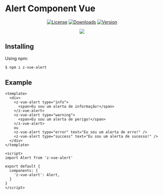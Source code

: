 # Alert Component Vue
<p align="center">
  <a href="https://www.npmjs.com/package/z-vue-alert"><img src="https://img.shields.io/github/license/zorasantos/z-vue-alert" alt="License"></a>
  <a href="https://npmcharts.com/compare/z-vue-alert?minimal=true"><img src="https://img.shields.io/npm/dw/z-vue-alert" alt="Downloads"></a>
  <a href="https://www.npmjs.com/package/z-vue-alert"><img src="https://img.shields.io/npm/v/z-vue-alert?color=green" alt="Version"></a>
</p>

<p align="center">
  <img src="https://res.cloudinary.com/doampncx5/image/upload/v1595633531/alert.png"/>
</p>

## Installing

Using npm:

```bash
$ npm i z-vue-alert
```

## Example
```vue
<template>
  <div>
    <z-vue-alert type="info">
      <span>Eu sou um alerta de informação!</span>
    </z-vue-alert>
    <z-vue-alert type="warning">
      <span>Eu sou um alerta de perigo!</span>
    </z-vue-alert>
    ou
    <z-vue-alert type="error" text="Eu sou um alerta de erro!" />
    <z-vue-alert type="success" text="Eu sou um alerta de sucesso!" />
  </div>
</template>

<script>
import Alert from 'z-vue-alert'

export default {
  components: {
    'z-vue-alert': Alert,
  }
}
</script>
```
